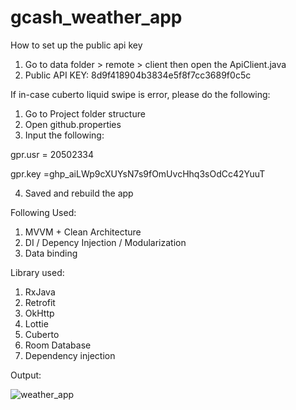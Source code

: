 # gcash_weather_app


How to set up the public api key
1. Go to data folder > remote > client then open the ApiClient.java
2. Public API KEY: 8d9f418904b3834e5f8f7cc3689f0c5c

If in-case cuberto liquid swipe is error, please do the following:
1. Go to Project folder structure
2. Open github.properties
3. Input the following:

gpr.usr = 20502334

gpr.key =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


4. Saved and rebuild the app

Following Used:
1. MVVM + Clean Architecture
2. DI / Depency Injection / Modularization
3. Data binding

Library used:
1. RxJava
2. Retrofit
3. OkHttp
4. Lottie
5. Cuberto
6. Room Database
7. Dependency injection

Output:


![weather_app](https://user-images.githubusercontent.com/20502334/218387747-32d36071-16eb-435a-8e44-74c88cd53636.png)



